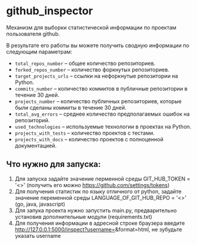 # github_inspector
Механизм для выборки статистической информации по проектам пользователя github.

 В результате его работы вы можете получить сводную информации по следующим параметрам:
-   `total_repos_number` – общее количество репозиториев.
-   `forked_repos_number` – количество форкнутых репозиториев.
-   `target_projects_urls` – ссылки на нефоркнутые репозитории на Python.
-   `commits_number` – количество коммитов в публичные репозитории в течение 30 дней.
-   `projects_number` – количество публичных репозиториев, которые были сделаны коммиты в течение 30 дней.
-   `total_avg_errors` – среднее количество предполагаемых ошибок на репозиторий.
-   `used_technologies` – используемые технологии в проектах на Python.
-   `projects_with_tests` – количество проектов с тестами.
-   `projects_with_docs` – количество проектов с полноценной документацией.


## Что нужно для запуска:

 1. Для запуска задайте значение перменной среды GIT_HUB_TOKEN = '<>' (получить его можно https://github.com/settings/tokens)
 2. Для получения статистик по языку отличного от python, задайте значение переменной среды LANGUAGE_OF_GIT_HUB_REPO = '<>' (go, java, javascript)
 3. Для запука проекта нужно запустить main.py, предварительно установив дополнительные модули (requirements.txt)
 4. Для получения информации в адресной строке браузера введите http://127.0.0.1:5000/inspect?username=<username>&format=html, не зубудьте указать username
